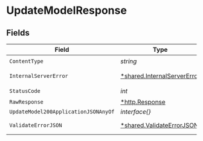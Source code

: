 # UpdateModelResponse


## Fields

| Field                                                                     | Type                                                                      | Required                                                                  | Description                                                               |
| ------------------------------------------------------------------------- | ------------------------------------------------------------------------- | ------------------------------------------------------------------------- | ------------------------------------------------------------------------- |
| `ContentType`                                                             | *string*                                                                  | :heavy_check_mark:                                                        | N/A                                                                       |
| `InternalServerError`                                                     | [*shared.InternalServerError](../../models/shared/internalservererror.md) | :heavy_minus_sign:                                                        | Something went wrong                                                      |
| `StatusCode`                                                              | *int*                                                                     | :heavy_check_mark:                                                        | N/A                                                                       |
| `RawResponse`                                                             | [*http.Response](https://pkg.go.dev/net/http#Response)                    | :heavy_minus_sign:                                                        | N/A                                                                       |
| `UpdateModel200ApplicationJSONAnyOf`                                      | *interface{}*                                                             | :heavy_minus_sign:                                                        | Ok                                                                        |
| `ValidateErrorJSON`                                                       | [*shared.ValidateErrorJSON](../../models/shared/validateerrorjson.md)     | :heavy_minus_sign:                                                        | Validation Failed                                                         |